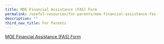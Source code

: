 ```yaml
---
title: MOE Financial Assistance (FAS) Form
permalink: /useful-resources/for-parents/moe-financial-assistance-fas-form/
description: ""
third_nav_title: For Parents
---
```

[MOE Financial Assistance (FAS) Form](/files/MOE%20FAS%20Application%20Form%20Sep%2021.pdf)